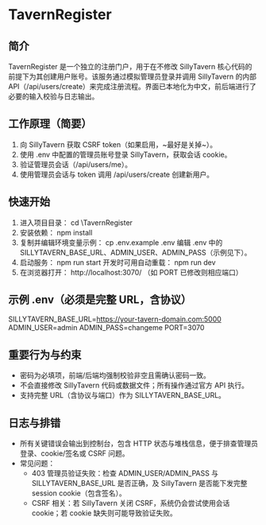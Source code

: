 # TavernRegister
简介
----
TavernRegister 是一个独立的注册门户，用于在不修改 SillyTavern 核心代码的前提下为其创建用户账号。该服务通过模拟管理员登录并调用 SillyTavern 的内部 API（/api/users/create）来完成注册流程。界面已本地化为中文，前后端进行了必要的输入校验与日志输出。

工作原理（简要）
----
1. 向 SillyTavern 获取 CSRF token（如果启用，~最好是关掉~）。
2. 使用 .env 中配置的管理员账号登录 SillyTavern，获取会话 cookie。
3. 验证管理员会话（/api/users/me）。
4. 使用管理员会话与 token 调用 /api/users/create 创建新用户。

快速开始
----
1. 进入项目目录：
   cd \TavernRegister
2. 安装依赖：
   npm install
3. 复制并编辑环境变量示例：
   cp .env.example .env
   编辑 .env 中的 SILLYTAVERN_BASE_URL、ADMIN_USER、ADMIN_PASS（示例见下）。
4. 启动服务：
   npm run start
   开发时可用自动重载：
   npm run dev
5. 在浏览器打开：
   http://localhost:3070/ （如 PORT 已修改则相应端口）

示例 .env（必须是完整 URL，含协议）
----
SILLYTAVERN_BASE_URL=https://your-tavern-domain.com:5000
ADMIN_USER=admin
ADMIN_PASS=changeme
PORT=3070

重要行为与约束
----
- 密码为必填项，前端/后端均强制校验非空且需确认密码一致。
- 不会直接修改 SillyTavern 代码或数据文件；所有操作通过官方 API 执行。
- 支持完整 URL（含协议与端口）作为 SILLYTAVERN_BASE_URL。

日志与排错
----
- 所有关键错误会输出到控制台，包含 HTTP 状态与堆栈信息，便于排查管理员登录、cookie/签名或 CSRF 问题。
- 常见问题：
  - 403 管理员验证失败：检查 ADMIN_USER/ADMIN_PASS 与 SILLYTAVERN_BASE_URL 是否正确，及 SillyTavern 是否能下发完整 session cookie（包含签名）。
  - CSRF 相关：若 SillyTavern 关闭 CSRF，系统仍会尝试使用会话 cookie；若 cookie 缺失则可能导致验证失败。
